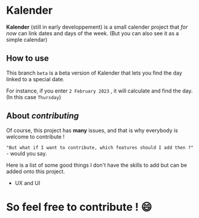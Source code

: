 # Kalender

**Kalender** (still in early developpement) is a small calender project that *for now* can link dates and days of the week.
(But you can also see it as a simple calendar)

## How to use

This branch `beta` is a beta version of Kalender that lets you find the day linked to a special date.

For instance, if you enter `2 February 2023` , it will calculate and find the day. (In this case `Thursday`)

## About *contributing*

Of course, this project has **many** issues, and that is why everybody is welcome to contribute !

`"But what if I want to contribute, which features should I add then ?"` - would you say.

Here is a list of some good things I don't have the skills to add but can be added onto this project.

- UX and UI

# So feel free to contribute ! 😄
